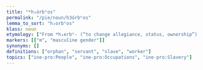 ```yaml
---
title: "*h₃órbʰos"
permalink: "/pie/noun/h3órbʰos"
lemma_to_sort: "h₃orbʰos"
klass: noun
etymology: ["From *h₃erbʰ- (“to change allegiance, status, ownership”) +‎ *-os."]
markers: [["m", "masculine gender"]]
synonyms: []
definitions: ["orphan", "servant", "slave", "worker"]
topics: ["ine-pro:People", "ine-pro:Occupations", "ine-pro:Slavery"]
---
```

